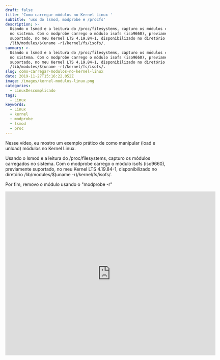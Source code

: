 ```yaml
---
draft: false
title: 'Como carregar módulos no Kernel Linux '
subtitle: 'uso do lsmod, modprobe e /procfs'
description: >-
  Usando o lsmod e a leitura do /proc/filesystems, capturo os módulos carregados
  no sistema. Com o modprobe carrego o módulo isofs (iso9660), previamente
  suportado, no meu Kernel LTS 4.19.84-1, disponibilizado no diretório
  /lib/modules/$(uname -r)/kernel/fs/isofs/. 
summary: >-
  Usando o lsmod e a leitura do /proc/filesystems, capturo os módulos carregados
  no sistema. Com o modprobe carrego o módulo isofs (iso9660), previamente
  suportado, no meu Kernel LTS 4.19.84-1, disponibilizado no diretório
  /lib/modules/$(uname -r)/kernel/fs/isofs/. 
slug: como-carregar-modulos-no-kernel-linux
date: 2019-11-27T15:16:22.052Z
image: /images/kernel-modulos-linux.png
categories:
  - LinuxDescomplicado
tags:
  - Linux
keywords:
  - Linux
  - kernel
  - modprobe
  - lsmod
  - proc
---
```

Nesse vídeo, eu mostro um exemplo prático de como manipular (load e unload) módulos no Kernel Linux. 

Usando o lsmod e a leitura do /proc/filesystems, capturo os módulos carregados no sistema. Com o modprobe carrego o módulo isofs (iso9660), previamente suportado, no meu Kernel LTS 4.19.84-1, disponibilizado no diretório /lib/modules/$(uname -r)/kernel/fs/isofs/. 

Por fim, removo o módulo usando o "modprobe -r" 

<iframe width="660" height="515" src="https://www.youtube.com/embed/wFwOplqkKAM" frameborder="0" allow="accelerometer; autoplay; encrypted-media; gyroscope; picture-in-picture" allowfullscreen></iframe>
